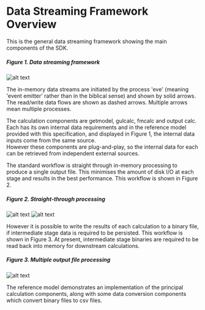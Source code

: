 # Data Streaming Framework Overview

This is the general data streaming framework showing the main components of the SDK.

##### Figure 1. Data streaming framework
![alt text](https://github.com/OasisLMF/ktools/blob/master/docs/img/DataStreamFramework.jpg "Data Streaming Framework")

The in-memory data streams are initiated by the process 'eve' (meaning 'event emitter' rather than in the biblical sense) and shown by solid arrows. The read/write data flows are shown as dashed arrows. Multiple arrows mean multiple processes. 

The calculation components are getmodel, gulcalc, fmcalc and output calc. Each has its own internal data requirements and in the reference model provided with this specification, and displayed in Figure 1, the internal data inputs come from the same source.  
However these components are plug-and-play, so the internal data for each can be retrieved from independent external sources. 

The standard workflow is straight through in-memory processing to produce a single output file.  This minimises the amount of disk I/O at each stage and results in the best performance. This workflow is shown in Figure 2.

##### Figure 2. Straight-through processing
![alt text](https://github.com/OasisLMF/ktools/blob/master/docs/img/SingleOutput.jpg "Straight-through processing")
![alt text](https://github.com/OasisLMF/ktools/blob/master/docs/img/MultipleOutputKey.jpg "Key")

However it is possible to write the results of each calculation to a binary file, if intermediate stage data is required to be persisted. This workflow is shown in Figure 3.
At present, intermediate stage binaries are required to be read back into memory for downstream calculations.

##### Figure 3. Multiple output file processing
![alt text](https://github.com/OasisLMF/ktools/blob/master/docs/img/MultipleOutput1.jpg "Multiple output file processing")

The reference model demonstrates an implementation of the principal calculation components, along with some data conversion components which convert binary files to csv files. 

